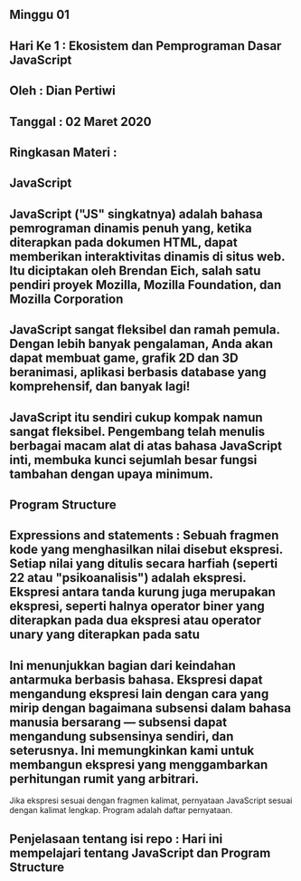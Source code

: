   ## Minggu 01

## Hari Ke 1  : Ekosistem dan Pemprograman Dasar JavaScript

## Oleh       : Dian Pertiwi

## Tanggal    : 02 Maret 2020

## Ringkasan Materi : 
## JavaScript
## JavaScript ("JS" singkatnya) adalah bahasa pemrograman dinamis penuh yang, ketika diterapkan pada dokumen HTML, dapat memberikan interaktivitas dinamis di situs web. Itu diciptakan oleh Brendan Eich, salah satu pendiri proyek Mozilla, Mozilla Foundation, dan Mozilla Corporation
## JavaScript sangat fleksibel dan ramah pemula. Dengan lebih banyak pengalaman, Anda akan dapat membuat game, grafik 2D dan 3D beranimasi, aplikasi berbasis database yang komprehensif, dan banyak lagi!
## JavaScript itu sendiri cukup kompak namun sangat fleksibel. Pengembang telah menulis berbagai macam alat di atas bahasa JavaScript inti, membuka kunci sejumlah besar fungsi tambahan dengan upaya minimum.

## Program Structure
## Expressions and statements : Sebuah fragmen kode yang menghasilkan nilai disebut ekspresi. Setiap nilai yang ditulis secara harfiah (seperti 22 atau "psikoanalisis") adalah ekspresi. Ekspresi antara tanda kurung juga merupakan ekspresi, seperti halnya operator biner yang diterapkan pada dua ekspresi atau operator unary yang diterapkan pada satu
## Ini menunjukkan bagian dari keindahan antarmuka berbasis bahasa. Ekspresi dapat mengandung ekspresi lain dengan cara yang mirip dengan bagaimana subsensi dalam bahasa manusia bersarang — subsensi dapat mengandung subsensinya sendiri, dan seterusnya. Ini memungkinkan kami untuk membangun ekspresi yang menggambarkan perhitungan rumit yang arbitrari.

Jika ekspresi sesuai dengan fragmen kalimat, pernyataan JavaScript sesuai dengan kalimat lengkap. Program adalah daftar pernyataan.


## Penjelasaan tentang isi repo : Hari ini mempelajari tentang JavaScript dan Program Structure

 


